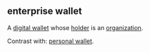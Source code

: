 ## enterprise wallet

<p class="c8"><span>A </span><span class="c2"><a class="c3" href="#h.sxnvf3f5v156">digital wallet</a></span><span>&nbsp;whose </span><span class="c2"><a class="c3" href="#h.64mptmm24w7u">holder</a></span><span>&nbsp;is an </span><span class="c2"><a class="c3" href="#h.z27mp1358pi9">organization</a></span><span class="c0">.</span></p><p class="c8"><span>Contrast with: </span><span class="c2"><a class="c3" href="#h.1qe7g02c5t4p">personal wallet</a></span><span class="c0">.</span></p>

